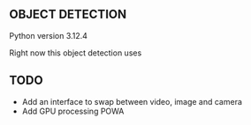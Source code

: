 ## OBJECT DETECTION

Python version 3.12.4

Right now this object detection uses


## TODO
- Add an interface to swap between video, image and camera
- Add GPU processing POWA
